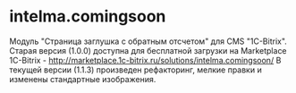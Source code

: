 # intelma.comingsoon
Модуль "Страница заглушка с обратным отсчетом" для CMS "1C-Bitrix".
Старая версия (1.0.0) доступна для бесплатной загрузки на Marketplace 1C-Bitrix - http://marketplace.1c-bitrix.ru/solutions/intelma.comingsoon/
В текущей версии (1.1.3) произведен рефакторинг, мелкие правки и изменены стандартные изображения.
